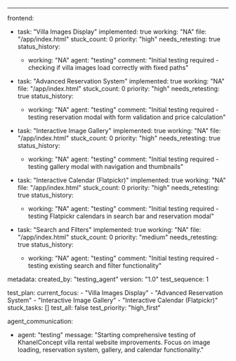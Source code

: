 ---
frontend:
  - task: "Villa Images Display"
    implemented: true
    working: "NA"
    file: "/app/index.html"
    stuck_count: 0
    priority: "high"
    needs_retesting: true
    status_history:
      - working: "NA"
        agent: "testing"
        comment: "Initial testing required - checking if villa images load correctly with fixed paths"

  - task: "Advanced Reservation System"
    implemented: true
    working: "NA"
    file: "/app/index.html"
    stuck_count: 0
    priority: "high"
    needs_retesting: true
    status_history:
      - working: "NA"
        agent: "testing"
        comment: "Initial testing required - testing reservation modal with form validation and price calculation"

  - task: "Interactive Image Gallery"
    implemented: true
    working: "NA"
    file: "/app/index.html"
    stuck_count: 0
    priority: "high"
    needs_retesting: true
    status_history:
      - working: "NA"
        agent: "testing"
        comment: "Initial testing required - testing gallery modal with navigation and thumbnails"

  - task: "Interactive Calendar (Flatpickr)"
    implemented: true
    working: "NA"
    file: "/app/index.html"
    stuck_count: 0
    priority: "high"
    needs_retesting: true
    status_history:
      - working: "NA"
        agent: "testing"
        comment: "Initial testing required - testing Flatpickr calendars in search bar and reservation modal"

  - task: "Search and Filters"
    implemented: true
    working: "NA"
    file: "/app/index.html"
    stuck_count: 0
    priority: "medium"
    needs_retesting: true
    status_history:
      - working: "NA"
        agent: "testing"
        comment: "Initial testing required - testing existing search and filter functionality"

metadata:
  created_by: "testing_agent"
  version: "1.0"
  test_sequence: 1

test_plan:
  current_focus:
    - "Villa Images Display"
    - "Advanced Reservation System"
    - "Interactive Image Gallery"
    - "Interactive Calendar (Flatpickr)"
  stuck_tasks: []
  test_all: false
  test_priority: "high_first"

agent_communication:
  - agent: "testing"
    message: "Starting comprehensive testing of KhanelConcept villa rental website improvements. Focus on image loading, reservation system, gallery, and calendar functionality."